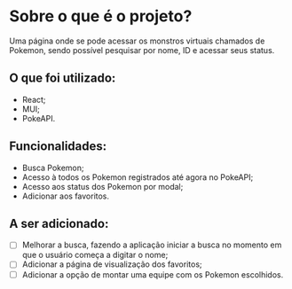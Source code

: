 # Sobre o que é o projeto?
Uma página onde se pode acessar os monstros virtuais chamados de Pokemon, sendo possível pesquisar por nome, ID e acessar seus status.

## O que foi utilizado:
- React;
- MUI;
- PokeAPI.

## Funcionalidades:
- Busca Pokemon;
- Acesso à todos os Pokemon registrados até agora no PokeAPI;
- Acesso aos status dos Pokemon por modal;
- Adicionar aos favoritos.

## A ser adicionado:
- [ ] Melhorar a busca, fazendo a aplicação iniciar a busca no momento em que o usuário começa a digitar o nome;
- [ ] Adicionar a página de visualização dos favoritos;
- [ ] Adicionar a opção de montar uma equipe com os Pokemon escolhidos.
